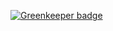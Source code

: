 
[![Greenkeeper badge](https://badges.greenkeeper.io/donofriov/natours.svg)](https://greenkeeper.io/)
